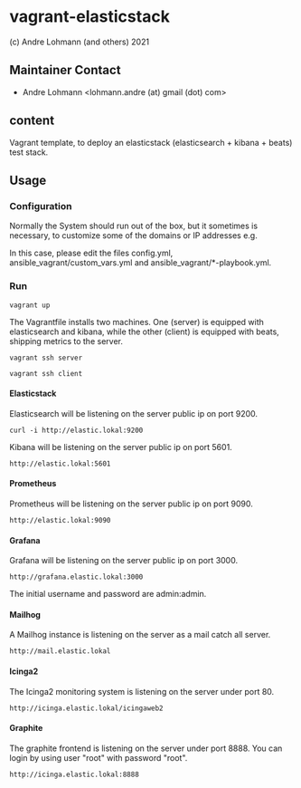 # vagrant-elasticstack

 (c) Andre Lohmann (and others) 2021

## Maintainer Contact
 * Andre Lohmann
   <lohmann.andre (at) gmail (dot) com>

<!---

There is some stuff waiting to be uncommented, when Ansible 2.10 is released

--->

## content

Vagrant template, to deploy an elasticstack (elasticsearch + kibana + beats) test stack.

## Usage

### Configuration

Normally the System should run out of the box, but it sometimes is necessary, to customize some of the domains or IP addresses e.g.

In this case, please edit the files config.yml, ansible_vagrant/custom_vars.yml and ansible_vagrant/*-playbook.yml.

### Run

```
vagrant up
```

The Vagrantfile installs two machines. One (server) is equipped with elasticsearch and kibana, while the other (client) is equipped with beats, shipping metrics to the server.

```
vagrant ssh server
```

```
vagrant ssh client
```

#### Elasticstack

Elasticsearch will be listening on the server public ip on port 9200.

```
curl -i http://elastic.lokal:9200
```

Kibana will be listening on the server public ip on port 5601.

```
http://elastic.lokal:5601
```

#### Prometheus

Prometheus will be listening on the server public ip on port 9090.

```
http://elastic.lokal:9090
```

#### Grafana

Grafana will be listening on the server public ip on port 3000.

```
http://grafana.elastic.lokal:3000
```

The initial username and password are admin:admin.

#### Mailhog

A Mailhog instance is listening on the server as a mail catch all server.

```
http://mail.elastic.lokal
```

#### Icinga2

The Icinga2 monitoring system is listening on the server under port 80.

```
http://icinga.elastic.lokal/icingaweb2
```

#### Graphite

The graphite frontend is listening on the server under port 8888. You can login by using user "root" with password "root".

```
http://icinga.elastic.lokal:8888
```
